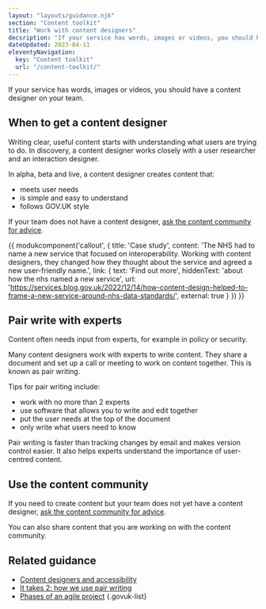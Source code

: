 ```yaml
---
layout: "layouts/guidance.njk"
section: "Content toolkit"
title: "Work with content designers"
decsription: "If your service has words, images or videos, you should have a content designer on your team. Find out more."
dateUpdated: 2023-04-11
eleventyNavigation:
  key: "Content toolkit"
  url: "/content-toolkit/"
---
```


If your service has words, images or videos, you should have a content designer on your team. 

## When to get a content designer

Writing clear, useful content starts with understanding what users are trying to do. In discovery, a content designer works closely with a user researcher and an interaction designer. 

In alpha, beta and live, a content designer creates content that:

- meets user needs
- is simple and easy to understand 
- follows GOV.UK style

If your team does not have a content designer, [ask the content community for advice](/your-community/content/). 

{{ modukcomponent('callout', {
  title: 'Case study',
  content: 'The NHS had to name a new service that focused on interoperability. Working with content designers, they changed how they thought about the service and agreed a new user-friendly name.',
  link: {
    text: 'Find out more',
    hiddenText: 'about how the nhs named a new service',
    url: 'https://services.blog.gov.uk/2022/12/14/how-content-design-helped-to-frame-a-new-service-around-nhs-data-standards/',
    external: true
  }
}) }}

## Pair write with experts

Content often needs input from experts, for example in policy or security. 

Many content designers work with experts to write content. They share a document and set up a call or meeting to work on content together. This is known as pair writing. 

Tips for pair writing include:

- work with no more than 2 experts
- use software that allows you to write and edit together
- put the user needs at the top of the document
- only write what users need to know

Pair writing is faster than tracking changes by email and makes version control easier. It also helps experts understand the importance of user-centred content.

## Use the content community 

If you need to create content but your team does not yet have a content designer, [ask the content community for advice](/your-community/content/). 

You can also share content that you are working on with the content community.

## Related guidance

- [Content designers and accessibility](https://servicemanual.digital.mod.uk/accessibility/meet-accessibility-regulations/content-designers/)
- [It takes 2: how we use pair writing](https://gds.blog.gov.uk/2016/09/21/it-takes-2-how-we-use-pair-writing/)
- [Phases of an agile project](https://gov.uk/service-manual/agile-delivery)
{.govuk-list}
